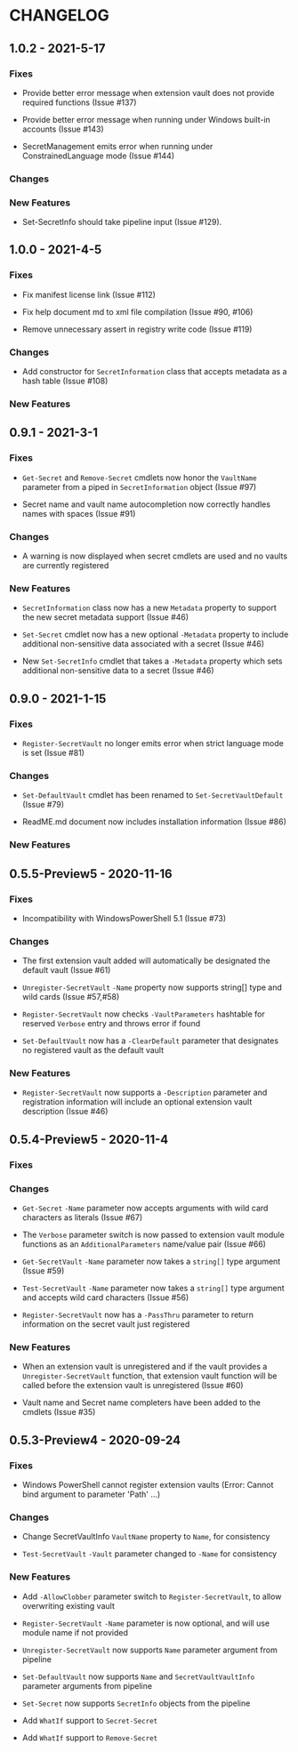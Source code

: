 # CHANGELOG

## 1.0.2 - 2021-5-17

### Fixes

- Provide better error message when extension vault does not provide required functions (Issue #137)

- Provide better error message when running under Windows built-in accounts (Issue #143)

- SecretManagement emits error when running under ConstrainedLanguage mode (Issue #144)

### Changes

### New Features

- Set-SecretInfo should take pipeline input (Issue #129).

## 1.0.0 - 2021-4-5

### Fixes

- Fix manifest license link (Issue #112)

- Fix help document md to xml file compilation (Issue #90, #106)

- Remove unnecessary assert in registry write code (Issue #119)

### Changes

- Add constructor for `SecretInformation` class that accepts metadata as a hash table (Issue #108)

### New Features

## 0.9.1 - 2021-3-1

### Fixes

- `Get-Secret` and `Remove-Secret` cmdlets now honor the `VaultName` parameter from a piped in `SecretInformation` object (Issue #97)

- Secret name and vault name autocompletion now correctly handles names with spaces (Issue #91)

### Changes

- A warning is now displayed when secret cmdlets are used and no vaults are currently registered

### New Features

- `SecretInformation` class now has a new `Metadata` property to support the new secret metadata support (Issue #46)

- `Set-Secret` cmdlet now has a new optional `-Metadata` property to include additional non-sensitive data associated with a secret (Issue #46)

- New `Set-SecretInfo` cmdlet that takes a `-Metadata` property which sets additional non-sensitive data to a secret (Issue #46)

## 0.9.0 - 2021-1-15

### Fixes

- `Register-SecretVault` no longer emits error when strict language mode is set (Issue #81)

### Changes

- `Set-DefaultVault` cmdlet has been renamed to `Set-SecretVaultDefault` (Issue #79)

- ReadME.md document now includes installation information (Issue #86)

### New Features

## 0.5.5-Preview5 - 2020-11-16

### Fixes

- Incompatibility with WindowsPowerShell 5.1 (Issue #73)

### Changes

- The first extension vault added will automatically be designated the default vault (Issue #61)

- `Unregister-SecretVault` `-Name` property now supports string[] type and wild cards (Issue #57,#58)

- `Register-SecretVault` now checks `-VaultParameters` hashtable for reserved `Verbose` entry and throws error if found

- `Set-DefaultVault` now has a `-ClearDefault` parameter that designates no registered vault as the default vault

### New Features

- `Register-SecretVault` now supports a `-Description` parameter and registration information will include an optional extension vault description (Issue #46)

## 0.5.4-Preview5 - 2020-11-4

### Fixes

### Changes

- `Get-Secret` `-Name` parameter now accepts arguments with wild card characters as literals (Issue #67)

- The `Verbose` parameter switch is now passed to extension vault module functions as an `AdditionalParameters` name/value pair (Issue #66)

- `Get-SecretVault` `-Name` parameter now takes a `string[]` type argument (Issue #59)

- `Test-SecretVault` `-Name` parameter now takes a `string[]` type argument and accepts wild card characters (Issue #56)

- `Register-SecretVault` now has a `-PassThru` parameter to return information on the secret vault just registered

### New Features

- When an extension vault is unregistered and if the vault provides a `Unregister-SecretVault` function, that extension vault function will be called before the extension vault is unregistered (Issue #60)

- Vault name and Secret name completers have been added to the cmdlets (Issue #35)

## 0.5.3-Preview4 - 2020-09-24

### Fixes

- Windows PowerShell cannot register extension vaults (Error: Cannot bind argument to parameter 'Path' ...)  

### Changes

- Change SecretVaultInfo `VaultName` property to `Name`, for consistency

- `Test-SecretVault` `-Vault` parameter changed to `-Name` for consistency

### New Features

- Add `-AllowClobber` parameter switch to `Register-SecretVault`, to allow overwriting existing vault

- `Register-SecretVault` `-Name` parameter is now optional, and will use module name if not provided

- `Unregister-SecretVault` now supports `Name` parameter argument from pipeline

- `Set-DefaultVault` now supports `Name` and `SecretVaultVaultInfo` parameter arguments from pipeline

- `Set-Secret` now supports `SecretInfo` objects from the pipeline

- Add `WhatIf` support to `Secret-Secret`

- Add `WhatIf` support to `Remove-Secret`
